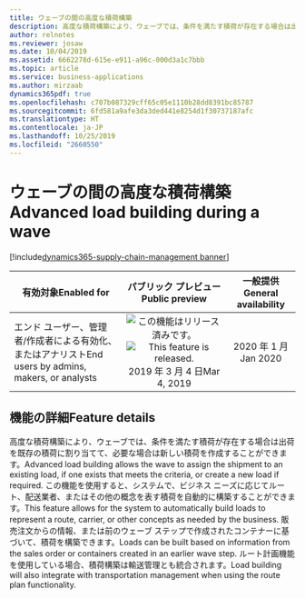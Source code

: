 ```yaml
---
title: ウェーブの間の高度な積荷構築
description: 高度な積荷構築により、ウェーブでは、条件を満たす積荷が存在する場合は出荷を既存の積荷に割り当てて、必要な場合は新しい積荷を作成することができます。
author: relnotes
ms.reviewer: josaw
ms.date: 10/04/2019
ms.assetid: 6662278d-615e-e911-a96c-000d3a1c7bbb
ms.topic: article
ms.service: business-applications
ms.author: mirzaab
dynamics365pdf: true
ms.openlocfilehash: c707b087329cff65c05e1110b28dd8391bc85787
ms.sourcegitcommit: 6fd581a9afe3da3ded441e8254d1f30737187afc
ms.translationtype: HT
ms.contentlocale: ja-JP
ms.lasthandoff: 10/25/2019
ms.locfileid: "2660550"
---
```

# <a name="advanced-load-building-during-a-wave"></a><span data-ttu-id="caa38-103">ウェーブの間の高度な積荷構築</span><span class="sxs-lookup"><span data-stu-id="caa38-103">Advanced load building during a wave</span></span>
[!include[dynamics365-supply-chain-management banner](../includes/dynamics365-supply-chain-management.md)]

| <span data-ttu-id="caa38-104">有効対象</span><span class="sxs-lookup"><span data-stu-id="caa38-104">Enabled for</span></span>    |  <span data-ttu-id="caa38-105">パブリック プレビュー</span><span class="sxs-lookup"><span data-stu-id="caa38-105">Public preview</span></span> | <span data-ttu-id="caa38-106">一般提供</span><span class="sxs-lookup"><span data-stu-id="caa38-106">General availability</span></span> | 
| ---------- | :----------: |:----------: |
|<span data-ttu-id="caa38-107">エンド ユーザー、管理者/作成者による有効化、またはアナリスト</span><span class="sxs-lookup"><span data-stu-id="caa38-107">End users by admins, makers, or analysts</span></span>|<span data-ttu-id="caa38-108">![この機能はリリース済みです。](/dynamics365-release-plan/media/green-checkmark.png "この機能はリリース済みです。")</span><span class="sxs-lookup"><span data-stu-id="caa38-108">![This feature is released.](/dynamics365-release-plan/media/green-checkmark.png "This feature is released.")</span></span> <span data-ttu-id="caa38-109">2019 年 3 月 4 日</span><span class="sxs-lookup"><span data-stu-id="caa38-109">Mar 4, 2019</span></span>| <span data-ttu-id="caa38-110">2020 年 1 月</span><span class="sxs-lookup"><span data-stu-id="caa38-110">Jan 2020</span></span>|






## <a name="feature-details"></a><span data-ttu-id="caa38-111">機能の詳細</span><span class="sxs-lookup"><span data-stu-id="caa38-111">Feature details</span></span>
<!--feature detail start -->
<span data-ttu-id="caa38-112">高度な積荷構築により、ウェーブでは、条件を満たす積荷が存在する場合は出荷を既存の積荷に割り当てて、必要な場合は新しい積荷を作成することができます。</span><span class="sxs-lookup"><span data-stu-id="caa38-112">Advanced load building allows the wave to assign the shipment to an existing load, if one exists that meets the criteria, or create a new load if required.</span></span> <span data-ttu-id="caa38-113">この機能を使用すると、システムで、ビジネス ニーズに応じてルート、配送業者、またはその他の概念を表す積荷を自動的に構築することができます。</span><span class="sxs-lookup"><span data-stu-id="caa38-113">This feature allows for the system to automatically build loads to represent a route, carrier, or other concepts as needed by the business.</span></span> <span data-ttu-id="caa38-114">販売注文からの情報、または前のウェーブ ステップで作成されたコンテナーに基づいて、積荷を構築できます。</span><span class="sxs-lookup"><span data-stu-id="caa38-114">Loads can be built based on information from the sales order or containers created in an earlier wave step.</span></span> <span data-ttu-id="caa38-115">ルート計画機能を使用している場合、積荷構築は輸送管理とも統合されます。</span><span class="sxs-lookup"><span data-stu-id="caa38-115">Load building will also integrate with transportation management when using the route plan functionality.</span></span>
<!--feature detail end -->









